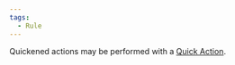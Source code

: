 ```yaml
---  
tags:  
  - Rule  
---  
```

Quickened actions may be performed with a [Quick Action](./Quick%20Action.md).